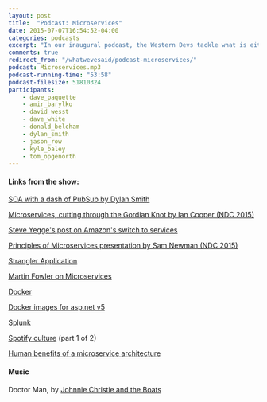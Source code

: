 ```yaml
---
layout: post
title:  "Podcast: Microservices"
date: 2015-07-07T16:54:52-04:00
categories: podcasts
excerpt: "In our inaugural podcast, the Western Devs tackle what is either the new hotness, retro SOA, or a flash in the pan: microservices."
comments: true
redirect_from: "/whatwevesaid/podcast-microservices/"
podcast: Microservices.mp3
podcast-running-time: "53:58"
podcast-filesize: 51810324
participants:
    - dave_paquette
    - amir_barylko
    - david_wesst
    - dave_white
    - donald_belcham
    - dylan_smith
    - jason_row
    - kyle_baley
    - tom_opgenorth
---
```


#### Links from the show:

[SOA with a dash of PubSub by Dylan Smith][2]

[Microservices, cutting through the Gordian Knot by Ian Cooper (NDC 2015)][3]

[Steve Yegge's post on Amazon's switch to services][4]

[Principles of Microservices presentation by Sam Newman (NDC 2015)][5]

[Strangler Application][6]

[Martin Fowler on Microservices][7]

[Docker][8]

[Docker images for asp.net v5][9]

[Splunk][10]

[Spotify culture][11] (part 1 of 2)

[Human benefits of a microservice architecture][12]

#### Music

Doctor Man, by [Johnnie Christie and the Boats][13]

[2]: http://geekswithblogs.net/Optikal/archive/2013/05/19/152956.aspx
[3]: https://vimeo.com/132194544
[4]: https://plus.google.com/+RipRowan/posts/eVeouesvaVX
[5]: https://vimeo.com/131632250
[6]: http://www.martinfowler.com/bliki/StranglerApplication.html
[7]: http://martinfowler.com/articles/microservices.html
[8]: https://www.docker.com/
[9]: https://registry.hub.docker.com/u/microsoft/aspnet/
[10]: http://www.splunk.com/
[11]: https://labs.spotify.com/2014/03/27/spotify-engineering-culture-part-1/
[12]: http://damianm.com/articles/human-benefits-of-a-microservice-architecture/
[13]: https://www.youtube.com/user/jwcchristie
